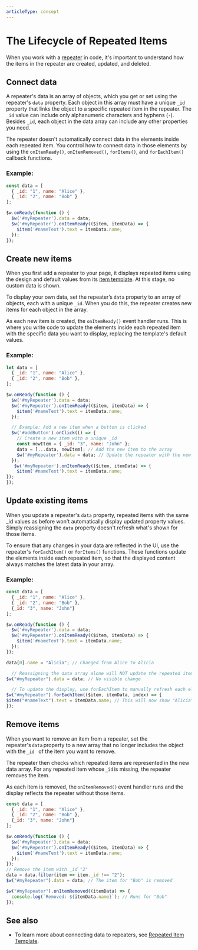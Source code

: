 ```yaml
---
articleType: concept
---
```

# The Lifecycle of Repeated Items


When you work with a [repeater](https://dev.wix.com/docs/velo/velo-only-apis/$w/repeater/introduction) in code, it's important to understand how the items in the repeater are created, updated, and deleted. 

## Connect data

A repeater's data is an array of objects, which you get or set using the repeater's `data` property. Each object in this array must have a unique `_id` property that links the object to a specific repeated item in the repeater. The `_id` value can include only alphanumeric characters and hyphens (`-`). Besides `_id`, each object in the data array can include any other properties you need.

The repeater doesn't automatically connect data in the elements inside each repeated item. You control how to connect data in those elements by using the `onItemReady()`, `onItemRemoved()`, `forItems()`, and `forEachItem()` callback functions.


### Example:

```javascript
const data = [
  { _id: "1", name: "Alice" },
  { _id: "2", name: "Bob" }
];

$w.onReady(function () {
  $w('#myRepeater').data = data;
  $w('#myRepeater').onItemReady(($item, itemData) => {
    $item('#nameText').text = itemData.name;
  });
});
```

## Create new items

When you first add a repeater to your page, it displays repeated items using the design and default values from its [item template](https://github.com/wix-incubator/wix-code-docs/pull/3381/Repeated%20Item%20Template.md). At this stage, no custom data is shown.

To display your own data, set the repeater’s `data` property to an array of objects, each with a unique `_id`. When you do this, the repeater creates new items for each object in the array.

As each new item is created, the `onItemReady()` event handler runs. This is where you write code to update the elements inside each repeated item with the specific data you want to display, replacing the template's default values.

### Example:

```javascript
let data = [
  { _id: "1", name: "Alice" },
  { _id: "2", name: "Bob" },
];

$w.onReady(function () {
  $w('#myRepeater').data = data;
  $w('#myRepeater').onItemReady(($item, itemData) => {
    $item('#nameText').text = itemData.name;
  });

  // Example: Add a new item when a button is clicked
  $w('#addButton').onClick(() => {
    // Create a new item with a unique _id
    const newItem = { _id: "3", name: "John" };
    data = [...data, newItem]; // Add the new item to the array
    $w('#myRepeater').data = data; // Update the repeater with the new data
  });
   $w('#myRepeater').onItemReady(($item, itemData) => {
    $item('#nameText').text = itemData.name;
});
});
```


## Update existing items

When you update a repeater's `data` property, repeated items with the same _id values as before won't automatically display updated property values. Simply reassigning the `data` property doesn't refresh what's shown for those items.

To ensure that any changes in your data are reflected in the UI, use the repeater's `forEachItem()` or `forItems()` functions. These functions update the elements inside each repeated item, so that the displayed content always matches the latest data in your array.
### Example:

```javascript
const data = [
  { _id: "1", name: "Alice" },
  { _id: "2", name: "Bob" },
  {_id: "3", name: "John"}
];

$w.onReady(function () {
  $w('#myRepeater').data = data;
  $w('#myRepeater').onItemReady(($item, itemData) => {
    $item('#nameText').text = itemData.name;
  });
});

data[0].name = "Alicia"; // Changed from Alice to Alicia

  // Reassigning the data array alone will NOT update the repeated items:
$w("#myRepeater").data = data; // No visible change

  // To update the display, use forEachItem to manually refresh each element:
$w("#myRepeater").forEachItem(($item, itemData, index) => {
$item("#nameText").text = itemData.name; // This will now show "Alicia"
});
```

## Remove items

When you want to remove an item from a repeater, set the repeater's `data` property to a new array that no longer includes the object with the `_id ` of the item you want to remove.

The repeater then checks which repeated items are represented in the new data array. For any repeated item whose `_id` is missing, the repeater removes the item.

As each item is removed, the `onItemRemoved()` event handler runs and the display reflects the repeater without those items.

```javascript
const data = [
  { _id: "1", name: "Alice" },
  { _id: "2", name: "Bob" },
  {_id: "3", name: "John"}
];

$w.onReady(function () {
  $w('#myRepeater').data = data;
  $w('#myRepeater').onItemReady(($item, itemData) => {
    $item('#nameText').text = itemData.name;
  });
});
// Remove the item with _id "2"
data = data.filter(item => item._id !== "2");
$w("#myRepeater").data = data; // The item for "Bob" is removed

$w("#myRepeater").onItemRemoved((itemData) => {
  console.log(`Removed: ${itemData.name}`); // Runs for "Bob"
});
```

  ## See also

- To learn more about connecting data to repeaters, see [Repeated Item Template](./Repeated%20Item%20Template.md).
